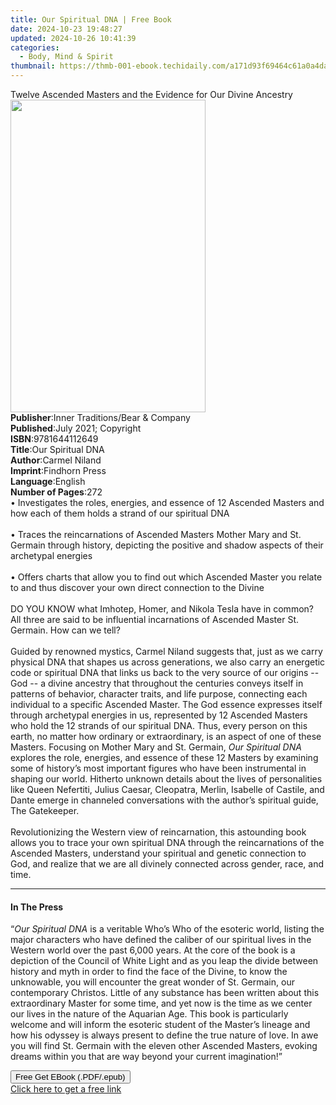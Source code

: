 ```yaml
---
title: Our Spiritual DNA | Free Book
date: 2024-10-23 19:48:27
updated: 2024-10-26 10:41:39
categories:
  - Body, Mind & Spirit
thumbnail: https://thmb-001-ebook.techidaily.com/a171d93f69464c61a0a4da50557e0a1bc2bfc3d733feb5d63b1057ab085e55ca.jpg
---
```

<main id="book-container">
  <div class="flex flex-col">
    <div class="book-brief flex-1 py-6 px-4 sm:p-6 md:py-10 md:px-8">
      <!-- brief-->
      <div class="book-brief-main">
        Twelve Ascended Masters and the Evidence for Our Divine Ancestry
      </div>
    </div>
    <div
      class="book-meta-info flex-1 grid gap-4 col-start-1 col-end-3 row-start-1 sm:mb-6 sm:grid-cols-4 lg:gap-6 lg:col-start-2 lg:row-end-6 lg:row-span-6 lg:mb-0"
    >
      <div
        class="book-meta-info-left place-content-center mt-4 p-4 text-sm leading-6 col-start-2 col-span-2 dark:text-slate-400"
      >
        <img
          class="w-full h-500 object-cover rounded-lg sm:h-255 sm:col-span-2 lg:col-span-full"
          src="https://img-001-ebook.techidaily.com/cb3b73d77b2d45d0a89ceded97c1977700b8bc5f960cea749090d482040911de.jpg"
          alt=""
          width="312"
          height="500"
        />
      </div>
      <div
        class="book-meta-info-right mt-2 col-start-1 row-start-2 col-span-3 self-center"
      >
        <!-- meta data  -->
        <div class="flex flex-col px-4 md:px-8">
          <div class="flex-1">
            <strong>Publisher</strong>:<span class="px-2"
              >Inner Traditions/Bear &amp; Company</span
            >
          </div>
          <div class="flex-1">
            <strong>Published</strong>:<span class="px-2"
              >July 2021; Copyright</span
            >
          </div>
          <div class="flex-1">
            <strong>ISBN</strong>:<span class="px-2">9781644112649</span>
          </div>
          <div class="flex-1">
            <strong>Title</strong>:<span class="px-2">Our Spiritual DNA</span>
          </div>
          <div class="flex-1">
            <strong>Author</strong>:<span class="px-2">Carmel Niland</span>
          </div>
          <div class="flex-1">
            <strong>Imprint</strong>:<span class="px-2">Findhorn Press</span>
          </div>
          <div class="flex-1">
            <strong>Language</strong>:<span class="px-2">English</span>
          </div>
          <div class="flex-1">
            <strong>Number of Pages</strong>:<span class="px-2">272</span>
          </div>
        </div>
      </div>
    </div>
    <div class="book-description flex-1 py-6 px-4 sm:p-6 md:py-10 md:px-8">
      <div class="book-description-main">
        <div accordion-content="" id="description">
          • Investigates the roles, energies, and essence of 12 Ascended Masters
          and how each of them holds a strand of our spiritual DNA <br /><br />•
          Traces the reincarnations of Ascended Masters Mother Mary and St.
          Germain through history, depicting the positive and shadow aspects of
          their archetypal energies <br /><br />• Offers charts that allow you
          to find out which Ascended Master you relate to and thus discover your
          own direct connection to the Divine <br /><br />DO YOU KNOW what
          Imhotep, Homer, and Nikola Tesla have in common? All three are said to
          be influential incarnations of Ascended Master St. Germain. How can we
          tell? <br /><br />Guided by renowned mystics, Carmel Niland suggests
          that, just as we carry physical DNA that shapes us across generations,
          we also carry an energetic code or spiritual DNA that links us back to
          the very source of our origins -- God -- a divine ancestry that
          throughout the centuries conveys itself in patterns of behavior,
          character traits, and life purpose, connecting each individual to a
          specific Ascended Master. The God essence expresses itself through
          archetypal energies in us, represented by 12 Ascended Masters who hold
          the 12 strands of our spiritual DNA. Thus, every person on this earth,
          no matter how ordinary or extraordinary, is an aspect of one of these
          Masters. Focusing on Mother Mary and St. Germain,
          <i>Our Spiritual DNA</i> explores the role, energies, and essence of
          these 12 Masters by examining some of history’s most important figures
          who have been instrumental in shaping our world. Hitherto unknown
          details about the lives of personalities like Queen Nefertiti, Julius
          Caesar, Cleopatra, Merlin, Isabelle of Castile, and Dante emerge in
          channeled conversations with the author’s spiritual guide, The
          Gatekeeper. <br /><br />Revolutionizing the Western view of
          reincarnation, this astounding book allows you to trace your own
          spiritual DNA through the reincarnations of the Ascended Masters,
          understand your spiritual and genetic connection to God, and realize
          that we are all divinely connected across gender, race, and time.
        </div>
        <div class="accordion-fader"></div>
      </div>
    </div>
    <div class="book-excerpts flex-1 py-6 px-4 sm:p-6 md:py-10 md:px-8">
      <!-- excerpts-->
      <div class="book-excerpts-main">
        <hr />
        <h4 class="placeholder placeholder-heading">
          <span>In The Press</span>
        </h4>
        <p>
          “<i>Our Spiritual DNA</i> is a veritable Who’s Who of the esoteric
          world, listing the major characters who have defined the caliber of
          our spiritual lives in the Western world over the past 6,000 years. At
          the core of the book is a depiction of the Council of White Light and
          as you leap the divide between history and myth in order to find the
          face of the Divine, to know the unknowable, you will encounter the
          great wonder of St. Germain, our contemporary Christos. Little of any
          substance has been written about this extraordinary Master for some
          time, and yet now is the time as we center our lives in the nature of
          the Aquarian Age. This book is particularly welcome and will inform
          the esoteric student of the Master’s lineage and how his odyssey is
          always present to define the true nature of love. In awe you will find
          St. Germain with the eleven other Ascended Masters, evoking dreams
          within you that are way beyond your current imagination!”
        </p>
      </div>
    </div>
    <div
      class="book-about-author flex-1 py-6 px-4 sm:p-6 md:py-10 md:px-8"
    ></div>
    <div class="book-free-get flex-1 py-6 px-4 sm:p-6 md:py-10 md:px-8">
      <button
        id="btn-free-get"
        class="bg-blue-500 hover:bg-blue-700 text-white font-bold py-2 px-4 rounded"
      >
        Free Get EBook (.PDF/.epub)
      </button>
      <div id="countdown-display" class="px-2 text-lg mt-2"></div>
      <a
        id="free-link"
        class="hidden bg-blue-500 hover:bg-blue-700 text-white font-bold py-2 px-4 rounded"
        href="https://www.ebooks.com/en-us/book/210133186/our-spiritual-dna/carmel-niland/"
        target="_blank"
        >Click here to get a free link</a
      >
    </div>
    <script>
      let countdownTime = 0;
      let countdownInterval = null;
      document
        .getElementById('btn-free-get')
        .addEventListener('click', startCountdown);
      function startCountdown() {
        countdownTime = new Date().getTime() + 60000 * 3;
        countdownInterval = setInterval(updateCountdown, 1000);
        document.getElementById('btn-free-get').disabled = true;
        document
          .getElementById('btn-free-get')
          .classList.add('bg-gray-500', 'cursor-not-allowed');
      }
      function updateCountdown() {
        let currentTime = new Date().getTime();
        let timeLeft = countdownTime - currentTime;
        let secondsLeft = Math.floor(timeLeft / 1000);
        document.getElementById('countdown-display').innerHTML =
          `Remaining time: ${secondsLeft} seconds.`;
        if (secondsLeft <= 0) {
          clearInterval(countdownInterval);
          document.getElementById('btn-free-get').classList.add('hidden');
          document.getElementById('free-link').classList.remove('hidden');
          document.getElementById('countdown-display').innerHTML = '';
        }
      }
    </script>
  </div>
</main>
